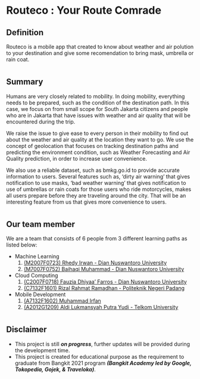 # Routeco : Your Route Comrade

## Definition

Routeco is a mobile app that created to know about weather and air polution to your destination and give some recomendation to bring mask, umbrella or rain coat.

#

## Summary

Humans are very closely related to mobility. In doing mobility, everything needs to be prepared, such as the condition of the destination path. In this case, we focus on from small scope for South Jakarta citizens and people who are in Jakarta that have issues with weather and air quality that will be encountered during the trip.

We raise the issue to give ease to every person in their mobility to find out about the weather and air quality at the location they want to go. We use the concept of geolocation that focuses on tracking destination paths and predicting the environment condition, such as Weather Forecasting and Air Quality prediction, in order to increase user convenience. 

We also use a reliable dataset, such as bmkg.go.id to provide accurate information to users. Several features such as, ‘dirty air warning’ that gives notification to use masks, ‘bad weather warning’ that gives notification to use of umbrellas or rain coats for those users who ride motorcycles, makes all users prepare before they are traveling around the city. That will be an interesting feature from us that gives more convenience to users.


#

## Our team member

We are a team that consists of 6 people from 3 different learning paths as listed below:

-   Machine Learning
    1. [(M2007F0723) Rhedy Irwan - Dian Nuswantoro University](https://github.com/rhedygo)
    1. [(M7007F0752) Baihaqi Muhammad - Dian Nuswantoro University](https://github.com/MuffinCrunchy)
-   Cloud Computing
    1. [(C2007F0718) Fauzia Dhiyaa’ Farros - Dian Nuswantoro University](https://github.com/fauzia-dhiyaa-farros)
    1. [(C7132F1601) Rizal Rahmat Ramadhan - Politeknik Negeri Padang](https://github.com/rizal1712)
-   Mobile Development
    1. [(A7132F1602) Muhammad Irfan](https://github.com/Muhammadirfan2301)
    1. [(A2012G1209) Aldi Lukmansyah Putra Yudi - Telkom University](https://github.com/aldilukmansyah)

#

## Disclaimer

-   This project is still **_on progress_**, further updates will be provided during the development time.
-   This project is created for educational purpose as the requirement to graduate from Bangkit 2021 program **_(Bangkit Academy led by Google, Tokopedia, Gojek, & Traveloka)_**.
